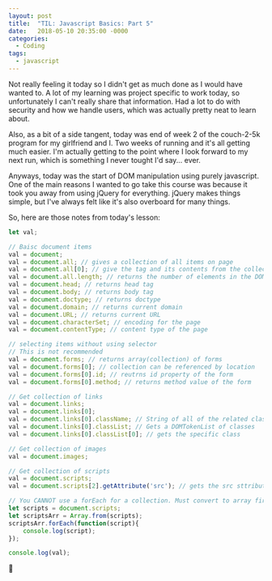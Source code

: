 ```yaml
---
layout: post
title:  "TIL: Javascript Basics: Part 5"
date:   2018-05-10 20:35:00 -0000
categories:
  - Coding
tags:
  - javascript
---
```

Not really feeling it today so I didn't get as much done as I would have wanted to. A lot of my learning was project specific to work today, so unfortunately I can't really share that information. Had a lot to do with security and how we handle users, which was actually pretty neat to learn about.

Also, as a bit of a side tangent, today was end of week 2 of the couch-2-5k program for my girlfriend and I. Two weeks of running and it's all getting much easier. I'm actually getting to the point where I look forward to my next run, which is something I never tought I'd say... ever.

Anyways, today was the start of DOM manipulation using purely javascript. One of the main reasons I wanted to go take this course was because it took you away from using jQuery for everything. jQuery makes things simple, but I've always felt like it's also overboard for many things.

So, here are those notes from today's lesson:

```js
let val;

// Baisc document items
val = document;
val = document.all; // gives a collection of all items on page
val = document.all[0]; // give the tag and its contents from the collection
val = document.all.length; // returns the number of elements in the DOM
val = document.head; // returns head tag
val = document.body; // returns body tag
val = document.doctype; // returns doctype
val = document.domain; // returns current domain
val = document.URL; // returns current URL
val = document.characterSet; // encoding for the page
val = document.contentType; // content type of the page

// selecting items without using selector
// This is not recommended
val = document.forms; // returns array(collection) of forms
val = document.forms[0]; // collection can be referenced by location
val = document.forms[0].id; // reutrns id property of the form
val = document.forms[0].method; // returns method value of the form

// Get collection of links
val = document.links;
val = document.links[0];
val = document.links[0].className; // String of all of the related classes
val = document.links[0].classList; // Gets a DOMTokenList of classes
val = document.links[0].classList[0]; // gets the specific class

// Get collection of images
val = document.images;

// Get collection of scripts
val = document.scripts;
val = document.scripts[2].getAttribute('src'); // gets the src sttribute of the 3rd script found

// You CANNOT use a forEach for a collection. Must convert to array first!
let scripts = document.scripts;
let scriptsArr = Array.from(scripts);
scriptsArr.forEach(function(script){
    console.log(script);
});

console.log(val);
```

💚
